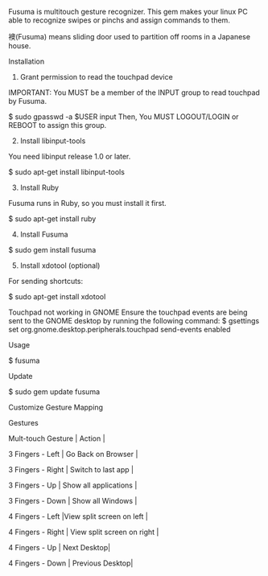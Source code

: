 Fusuma is multitouch gesture recognizer. This gem makes your linux PC able to recognize swipes or pinchs and assign commands to them.


襖(Fusuma) means sliding door used to partition off rooms in a Japanese house.


Installation



1. Grant permission to read the touchpad device


IMPORTANT: You MUST be a member of the INPUT group to read touchpad by Fusuma.


$ sudo gpasswd -a $USER input
Then, You MUST LOGOUT/LOGIN or REBOOT to assign this group.



2. Install libinput-tools


You need libinput release 1.0 or later.


$ sudo apt-get install libinput-tools



3. Install Ruby


Fusuma runs in Ruby, so you must install it first.


$ sudo apt-get install ruby



4. Install Fusuma


$ sudo gem install fusuma



5. Install xdotool (optional)


For sending shortcuts:


$ sudo apt-get install xdotool



Touchpad not working in GNOME
Ensure the touchpad events are being sent to the GNOME desktop by running the following command:
$ gsettings set org.gnome.desktop.peripherals.touchpad send-events enabled



Usage


$ fusuma


Update


$ sudo gem update fusuma



Customize Gesture Mapping




Gestures



Mult-touch Gesture | Action |


3 Fingers - Left | Go Back on Browser |


3 Fingers - Right | Switch to last app |


3 Fingers - Up | Show all applications |


3 Fingers - Down | Show all Windows |


4 Fingers - Left |View split screen on left |


4 Fingers - Right | View split screen on right |


4 Fingers - Up | Next Desktop|


4 Fingers - Down | Previous Desktop|
